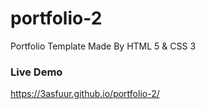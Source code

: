 # portfolio-2
Portfolio Template Made By HTML 5 &amp; CSS 3

### Live Demo 

https://3asfuur.github.io/portfolio-2/
